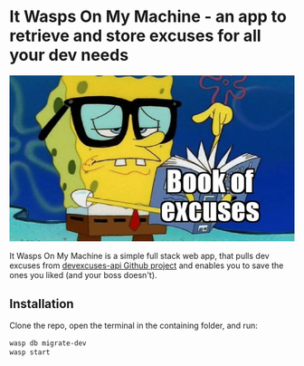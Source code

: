 # It Wasps On My Machine - an app to retrieve and store excuses for all your dev needs

![Sponge Bob picks an excuse for today's stand-up](ext/sponge-bob-excuses.jpg)

It Wasps On My Machine is a simple full stack web app, that pulls dev excuses from [
devexcuses-api Github project](https://github.com/michelegera/devexcuses-api) and enables you to save the ones you liked (and your boss doesn't).

## Installation

Clone the repo, open the terminal in the containing folder, and run:

    wasp db migrate-dev
    wasp start